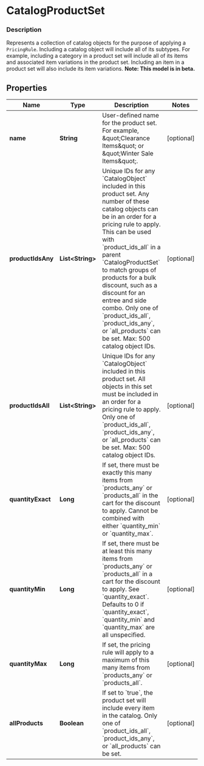 
# CatalogProductSet

### Description

Represents a collection of catalog objects for the purpose of applying a `PricingRule`. Including a catalog object will include all of its subtypes. For example, including a category in a product set will include all of its items and associated item variations in the product set. Including an item in a product set will also include its item variations.
**Note: This model is in beta.**

## Properties
Name | Type | Description | Notes
------------ | ------------- | ------------- | -------------
**name** | **String** | User-defined name for the product set. For example, \&quot;Clearance Items\&quot; or \&quot;Winter Sale Items\&quot;. |  [optional]
**productIdsAny** | **List&lt;String&gt;** |  Unique IDs for any &#x60;CatalogObject&#x60; included in this product set. Any number of these catalog objects can be in an order for a pricing rule to apply.  This can be used with &#x60;product_ids_all&#x60; in a parent &#x60;CatalogProductSet&#x60; to match groups of products for a bulk discount, such as a discount for an entree and side combo.  Only one of &#x60;product_ids_all&#x60;, &#x60;product_ids_any&#x60;, or &#x60;all_products&#x60; can be set.  Max: 500 catalog object IDs. |  [optional]
**productIdsAll** | **List&lt;String&gt;** | Unique IDs for any &#x60;CatalogObject&#x60; included in this product set. All objects in this set must be included in an order for a pricing rule to apply.  Only one of &#x60;product_ids_all&#x60;, &#x60;product_ids_any&#x60;, or &#x60;all_products&#x60; can be set.  Max: 500 catalog object IDs. |  [optional]
**quantityExact** | **Long** | If set, there must be exactly this many items from &#x60;products_any&#x60; or &#x60;products_all&#x60; in the cart for the discount to apply.  Cannot be combined with either &#x60;quantity_min&#x60; or &#x60;quantity_max&#x60;. |  [optional]
**quantityMin** | **Long** | If set, there must be at least this many items from &#x60;products_any&#x60; or &#x60;products_all&#x60; in a cart for the discount to apply. See &#x60;quantity_exact&#x60;. Defaults to 0 if &#x60;quantity_exact&#x60;, &#x60;quantity_min&#x60; and &#x60;quantity_max&#x60; are all unspecified. |  [optional]
**quantityMax** | **Long** | If set, the pricing rule will apply to a maximum of this many items from &#x60;products_any&#x60; or &#x60;products_all&#x60;. |  [optional]
**allProducts** | **Boolean** | If set to &#x60;true&#x60;, the product set will include every item in the catalog.  Only one of &#x60;product_ids_all&#x60;, &#x60;product_ids_any&#x60;, or &#x60;all_products&#x60; can be set. |  [optional]



